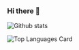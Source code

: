 ### Hi there 👋

![Github stats](https://github-readme-stats.vercel.app/api?username=rjpawar&theme=highcontrast&show_icons=true&count_private=true)

![Top Languages Card](https://github-readme-stats.vercel.app/api/top-langs/?username=rjpawar)


<!--
**rjpawar/rjpawar** is a ✨ _special_ ✨ repository because its `README.md` (this file) appears on your GitHub profile.

Here are some ideas to get you started:

- 🔭 I’m currently working on ...
- 🌱 I’m currently learning ...
- 👯 I’m looking to collaborate on ...
- 🤔 I’m looking for help with ...
- 💬 Ask me about ...
- 📫 How to reach me: ...
- 😄 Pronouns: ...
- ⚡ Fun fact: ...
-->
